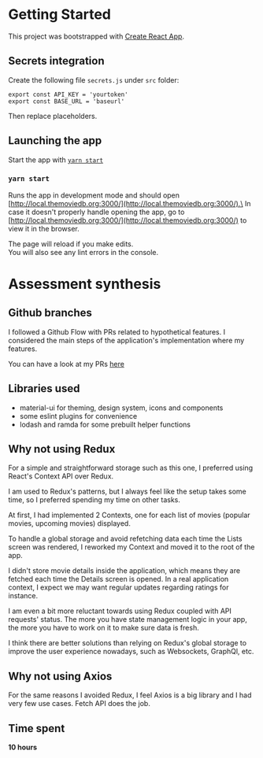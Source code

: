 # Getting Started

This project was bootstrapped with [Create React App](https://github.com/facebook/create-react-app).

## Secrets integration

Create the following file `secrets.js` under `src` folder:
```
export const API_KEY = 'yourtoken'
export const BASE_URL = 'baseurl'
```

Then replace placeholders.

## Launching the app

Start the app with [`yarn start`](#yarn-start)

### `yarn start`

Runs the app in development mode and should open [http://local.themoviedb.org:3000/](http://local.themoviedb.org:3000/).\
In case it doesn't properly handle opening the app, go to [http://local.themoviedb.org:3000/](http://local.themoviedb.org:3000/) to view it in the browser.

The page will reload if you make edits.\
You will also see any lint errors in the console.

# Assessment synthesis

## Github branches

I followed a Github Flow with PRs related to hypothetical features. I considered the main steps of the application's implementation where my features.

You can have a look at my PRs [here](https://github.com/seedy/my-movie-app/pulls?q=is%3Apr+is%3Aclosed)

## Libraries used

- material-ui for theming, design system, icons and components
- some eslint plugins for convenience
- lodash and ramda for some prebuilt helper functions

## Why not using Redux

For a simple and straightforward storage such as this one, I preferred using React's Context API over Redux.

I am used to Redux's patterns, but I always feel like the setup takes some time, so I preferred spending my time on other tasks.

At first, I had implemented 2 Contexts, one for each list of movies (popular movies, upcoming movies) displayed.

To handle a global storage and avoid refetching data each time the Lists screen was rendered, I reworked my Context and moved it to the root of the app.

I didn't store movie details inside the application, which means they are fetched each time the Details screen is opened. In a real application context, I expect we may want regular updates regarding ratings for instance.

I am even a bit more reluctant towards using Redux coupled with API requests' status. The more you have state management logic in your app, the more you have to work on it to make sure data is fresh.

I think there are better solutions than relying on Redux's global storage to improve the user experience nowadays, such as Websockets, GraphQl, etc.

## Why not using Axios

For the same reasons I avoided Redux, I feel Axios is a big library and I had very few use cases. Fetch API does the job.

## Time spent

**10 hours**